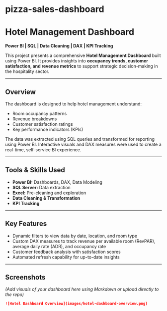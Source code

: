 # pizza-sales-dashboard
# Hotel Management Dashboard

**Power BI | SQL | Data Cleaning | DAX | KPI Tracking**

This project presents a comprehensive **Hotel Management Dashboard** built using Power BI. It provides insights into **occupancy trends, customer satisfaction, and revenue metrics** to support strategic decision-making in the hospitality sector.

---

## **Overview**
The dashboard is designed to help hotel management understand:
- Room occupancy patterns
- Revenue breakdowns
- Customer satisfaction ratings
- Key performance indicators (KPIs)

The data was extracted using SQL queries and transformed for reporting using Power BI. Interactive visuals and DAX measures were used to create a real-time, self-service BI experience.

---

## **Tools & Skills Used**
- **Power BI:** Dashboards, DAX, Data Modeling
- **SQL Server:** Data extraction
- **Excel:** Pre-cleaning and exploration
- **Data Cleaning & Transformation**
- **KPI Tracking**

---

## **Key Features**
- Dynamic filters to view data by date, location, and room type
- Custom DAX measures to track revenue per available room (RevPAR), average daily rate (ADR), and occupancy rate
- Customer feedback analysis with satisfaction scores
- Automated refresh capability for up-to-date insights

---

## **Screenshots**
*(Add visuals of your dashboard here using Markdown or upload directly to the repo)*

```md
![Hotel Dashboard Overview](images/hotel-dashboard-overview.png)
